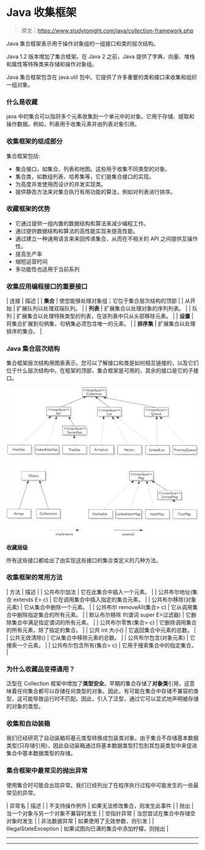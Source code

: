 # Java 收集框架

> 原文：<https://www.studytonight.com/java/collection-framework.php>

Java 集合框架表示用于操作对象组的一组接口和类的层次结构。

Java 1.2 版本增加了集合框架。在 Java 2 之前，Java 提供了字典、向量、堆栈和属性等特殊类来存储和操作对象组。

Java 集合框架包含在 java.util 包中。它提供了许多重要的类和接口来收集和组织一组对象。

### 什么是收藏

java 中的集合可以指将多个元素收集到一个单元中的对象。它用于存储、提取和操作数据。例如，列表用于收集元素并由列表对象引用。

### 收集框架的组成部分

集合框架包括:

*   集合接口，如集合、列表和地图。这些用于收集不同类型的对象。
*   集合类，如数组列表、哈希集等，它们是集合接口的实现。
*   为高度并发使用而设计的并发实现类。
*   提供静态方法来对集合执行有用功能的算法，例如对列表进行排序。

### 收藏框架的优势

*   它通过提供一组内置的数据结构和算法来减少编程工作。
*   通过提供数据结构和算法的高性能实现来提高性能。
*   通过建立一种通用语言来来回传递集合，从而在不相关的 API 之间提供互操作性。
*   提高生产率
*   缩短运营时间
*   多功能性也适用于当前系列

### 收集应用编程接口的重要接口

| 连接 | 描述 |
| **集合** | 使您能够处理对象组；它位于集合层次结构的顶部 |
| 从开始 | 扩展队列以处理双端队列。 |
| **列表** | 扩展集合以处理对象的序列列表。 |
| 队列 | 扩展集合以处理特殊类型的列表，在该列表中只从头部移除元素。 |
| **设置** | 将集合扩展到句柄集，句柄集必须包含唯一的元素。 |
| **排序集** | 扩展集合以处理排序的集合。 |

### Java 集合层次结构

集合框架层次结构用图表表示。您可以了解接口和类是如何相互链接的，以及它们位于什么层次结构中。在框架的顶部，集合框架是可用的，其余的接口是它的子接口。

![Collection Heirarchy](img/0a8b4962e2d7829d9c9a9299e0fcff05.png)

**收藏层级**

所有这些接口都给出了由实现这些接口的集合类定义的几种方法。

### 收集框架的常用方法

| 方法 | 描述 |
| 公共布尔加法 | 它在此集合中插入一个元素。 |
| 公共布尔地址(集合 extends E> c) | 它在调用集合中插入指定的集合元素。 |
| 公共布尔移除(对象元素) | 它从集合中删除一个元素。 |
| 公共布尔 removeAll(集合> c) | 它从调用集合中删除指定集合的所有元素。 |
| 默认布尔移除 If(谓词 super E>过滤器) | 它删除集合中满足指定谓词的所有元素。 |
| 公共布尔零售(集合> c) | 它删除调用集合的所有元素，除了指定的集合。 |
| 公共 int 大小() | 它返回集合中元素的总数。 |
| 公共无效清除() | 它从集合中移除元素的总数。 |
| 公共布尔包含(对象元素) | 它搜索一个元素。 |
| 公共布尔包含所有(集合> c) | 它用于搜索集合中的指定集合。 |

### 为什么收藏品变得通用？

泛型在 Collection 框架中增加了**类型安全**。早期的集合存储了**对象类**引用，这意味着任何集合都可以存储任何类型的对象。因此，有可能在集合中存储不兼容的类型，这可能导致运行时不匹配。因此，引入了泛型，通过它可以显式地声明被存储的对象的类型。

### 收集和自动装箱

我们已经研究了自动装箱将基元类型转换成包装类对象。由于集合不存储基本数据类型(只存储引用)，因此自动装箱通过将基本数据类型打包到其包装类型中来促进集合中基本数据类型的存储。

### 集合框架中最常见的抛出异常

使用集合时可能会出现异常。我们已经列出了在程序执行过程中可能发生的一些最常见的异常。

| 异常名 | 描述 |
| 不支持操作例外 | 如果无法修改集合，则发生此事件 |
| 抛出 | 当一个对象与另一个对象不兼容时发生 |
| 空指针异常 | 当您尝试在集合中存储空对象时发生 |
| 非法数据异常 | 如果使用了无效参数，则引发 |
| IllegalStateException | 如果试图向已满的集合中添加柠檬，则抛出 |

* * *

* * *